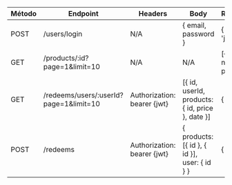 |Método|Endpoint|Headers|Body|Response|
|---|---|---|---|---|
|POST|/users/login|N/A|{ email, password }|{ token: 'jwt' }
|GET|/products/:id?page=1&limit=10|N/A|N/A|[{ id, name, price }]
|GET|/redeems/users/:userId?page=1&limit=10|Authorization: bearer {jwt}|[{ id, userId, products: { id, price }, date }]|{ credits }
|POST|/redeems|Authorization: bearer {jwt}|{ products: [{ id }, { id }], user: { id } }|{ credits }
